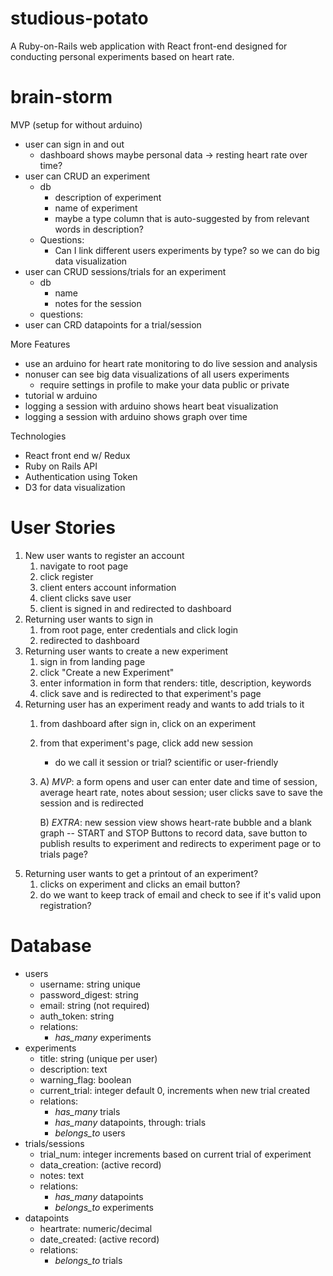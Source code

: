 # studious-potato
A Ruby-on-Rails web application with React front-end designed for conducting personal experiments based on heart rate. 

# brain-storm
MVP (setup for without arduino)
  - user can sign in and out
    - dashboard shows maybe personal data -> resting heart rate over time?
  - user can CRUD an experiment
    - db
      - description of experiment
      - name of experiment
      - maybe a type column that is auto-suggested by from relevant words in description?
    - Questions:
      - Can I link different users experiments by type? so we can do big data visualization
  - user can CRUD sessions/trials for an experiment
    - db
      - name
      - notes for the session
    - questions:
  - user can CRD datapoints for a trial/session

More Features
  - use an arduino for heart rate monitoring to do live session and analysis
  - nonuser can see big data visualizations of all users experiments 
    - require settings in profile to make your data public or private
  - tutorial w arduino 
  - logging a session with arduino shows heart beat visualization
  - logging a session with arduino shows graph over time


Technologies
  - React front end w/ Redux
  - Ruby on Rails API
  - Authentication using Token
  - D3 for data visualization

# User Stories
  1. New user wants to register an account
      1. navigate to root page
      2. click register
      3. client enters account information
      4. client clicks save user
      5. client is signed in and redirected to dashboard
  2. Returning user wants to sign in
      1. from root page, enter credentials and click login
      2. redirected to dashboard
  3. Returning user wants to create a new experiment
      1. sign in from landing page
      2. click "Create a new Experiment"
      3. enter information in form that renders: title, description, keywords
      4. click save and is redirected to that experiment's page
  4. Returning user has an experiment ready and wants to add trials to it
      1. from dashboard after sign in, click on an experiment
      2. from that experiment's page, click add new session
          - do we call it session or trial? scientific or user-friendly
      3. 
          A) *MVP*: a form opens and user can enter date and time of session, average heart rate, notes about session; user clicks save to save the session and is redirected 
          
          B) *EXTRA*: new session view shows heart-rate bubble and a blank graph
              -- START and STOP Buttons to record data, save button to publish results to experiment and redirects to experiment page or to trials page?
  5. Returning user wants to get a printout of an experiment?
      1. clicks on experiment and clicks an email button? 
      2. do we want to keep track of email and check to see if it's valid upon registration?
  
# Database
  - users
    - username: string unique
    - password_digest: string
    - email: string (not required)
    - auth_token: string
    - relations:
      - *has_many* experiments
  - experiments
    - title: string (unique per user)
    - description: text
    - warning_flag: boolean
    - current_trial: integer default 0, increments when new trial created
    - relations:
      - *has_many* trials
      - *has_many* datapoints, through: trials
      - *belongs_to* users
  - trials/sessions
    - trial_num: integer increments based on current trial of experiment
    - data_creation: (active record)
    - notes: text
    - relations:
      - *has_many* datapoints
      - *belongs_to* experiments
  - datapoints
    - heartrate: numeric/decimal
    - date_created: (active record)
    - relations:
      - *belongs_to* trials
